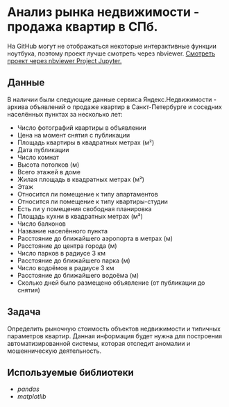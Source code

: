 # Анализ рынка недвижимости - продажа квартир в СПб.



На GitHub могут не отображаться некоторые интерактивные функции ноутбука, поэтому проект лучше смотреть через nbviewer.
[Смотреть проект через nbviewer Project Jupyter.](https://nbviewer.org/github/MayaSolodukhina/Data_Analytics_projects/blob/main/%D0%9F%D1%80%D0%BE%D0%B5%D0%BA%D1%82_3_%D0%90%D0%BD%D0%B0%D0%BB%D0%B8%D0%B7%20%D1%80%D1%8B%D0%BD%D0%BA%D0%B0%20%D0%BD%D0%B5%D0%B4%D0%B2%D0%B8%D0%B6%D0%B8%D0%BC%D0%BE%D1%81%D1%82%D0%B8_%D0%9F%D1%80%D0%BE%D0%B4%D0%B0%D0%B6%D0%B0%20%D0%BA%D0%B2%D0%B0%D1%80%D1%82%D0%B8%D1%80%20%D0%B2%20%D0%A1%D0%9F%D0%B1/%D0%9F%D1%80%D0%BE%D0%B5%D0%BA%D1%82_3_%D0%90%D0%BD%D0%B0%D0%BB%D0%B8%D0%B7%20%D1%80%D1%8B%D0%BD%D0%BA%D0%B0%20%D0%BD%D0%B5%D0%B4%D0%B2%D0%B8%D0%B6%D0%B8%D0%BC%D0%BE%D1%81%D1%82%D0%B8_%D0%9F%D1%80%D0%BE%D0%B4%D0%B0%D0%B6%D0%B0%20%D0%BA%D0%B2%D0%B0%D1%80%D1%82%D0%B8%D1%80%20%D0%B2%20%D0%A1%D0%9F%D0%B1.ipynb#%D0%98%D1%81%D1%81%D0%BB%D0%B5%D0%B4%D0%BE%D0%B2%D0%B0%D1%82%D0%B5%D0%BB%D1%8C%D1%81%D0%BA%D0%B8%D0%B9-%D0%B0%D0%BD%D0%B0%D0%BB%D0%B8%D0%B7-%D0%B4%D0%B0%D0%BD%D0%BD%D1%8B%D1%85)

## Данные

В наличии были следующие данные сервиса Яндекс.Недвижимости - архива объявлений о продаже квартир в Санкт-Петербурге и соседних населённых пунктах за несколько лет:
- Число фотографий квартиры в объявлении
- Цена на момент снятия с публикации
- Площадь квартиры в квадратных метрах (м²)
- Дата публикации
- Число комнат
- Высота потолков (м)
- Всего этажей в доме
- Жилая площадь в квадратных метрах (м²)
- Этаж
- Относится ли помещение к типу апартаментов
- Относится ли помещение к типу квартиры-студии
- Есть ли у помещения свободная планировка
- Площадь кухни в квадратных метрах (м²)
- Число балконов
- Название населённого пункта
- Расстояние до ближайшего аэропорта в метрах (м)
- Расстояние до центра города (м)
- Число парков в радиусе 3 км
- Расстояние до ближайшего парка (м)
- Число водоёмов в радиусе 3 км
- Расстояние до ближайшего водоёма (м)
- Сколько дней было размещено объявление (от публикации до снятия)
  
## Задача

Определить рыночную стоимость объектов недвижимости и типичных параметров квартир. Данная информация будет нужна для построения автоматизированной системы, которая отследит аномалии и мошенническую деятельность.

## Используемые библиотеки
* *pandas*
* *matplotlib*